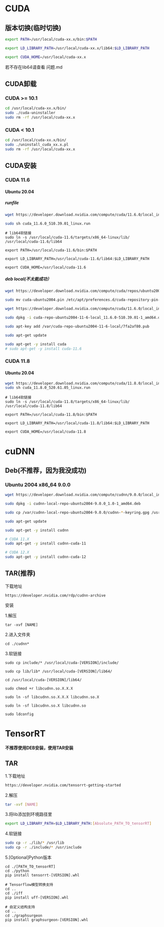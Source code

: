 

# CUDA

## 版本切换(临时切换)

```bash
export PATH=/usr/local/cuda-xx.x/bin:$PATH

export LD_LIBRARY_PATH=/usr/local/cuda-xx.x/lib64:$LD_LIBRARY_PATH

export CUDA_HOME=/usr/local/cuda-xx.x
```

若不存在lib64请查看 问题.md





## CUDA卸载

### CUDA >= 10.1

```bash
cd /usr/local/cuda-xx.x/bin/
sudo ./cuda-uninstaller
sudo rm -rf /usr/local/cuda-xx.x
```

### CUDA < 10.1

```bash
cd /usr/local/cuda-xx.x/bin/
sudo ./uninstall_cuda_xx.x.pl
sudo rm -rf /usr/local/cuda-xx.x
```





## CUDA安装

### CUDA 11.6

#### Ubuntu 20.04

##### runfile

```bash
wget https://developer.download.nvidia.com/compute/cuda/11.6.0/local_installers/cuda_11.6.0_510.39.01_linux.run

sudo sh cuda_11.6.0_510.39.01_linux.run
```

```
# lib64软链接
sudo ln -s /usr/local/cuda-11.6/targets/x86_64-linux/lib/ /usr/local/cuda-11.6/lib64

export PATH=/usr/local/cuda-11.6/bin:$PATH

export LD_LIBRARY_PATH=/usr/local/cuda-11.6/lib64:$LD_LIBRARY_PATH

export CUDA_HOME=/usr/local/cuda-11.6
```



##### deb local(不太能成功）

```bash
wget https://developer.download.nvidia.com/compute/cuda/repos/ubuntu2004/x86_64/cuda-ubuntu2004.pin

sudo mv cuda-ubuntu2004.pin /etc/apt/preferences.d/cuda-repository-pin-600

wget https://developer.download.nvidia.com/compute/cuda/11.6.0/local_installers/cuda-repo-ubuntu2004-11-6-local_11.6.0-510.39.01-1_amd64.deb

sudo dpkg -i cuda-repo-ubuntu2004-11-6-local_11.6.0-510.39.01-1_amd64.deb

sudo apt-key add /var/cuda-repo-ubuntu2004-11-6-local/7fa2af80.pub

sudo apt-get update

sudo apt-get -y install cuda
# sudo apt-get -y install cuda-11.6
```



### CUDA 11.8

#### Ubuntu 20.04

```bash
wget https://developer.download.nvidia.com/compute/cuda/11.8.0/local_installers/cuda_11.8.0_520.61.05_linux.run
sudo sh cuda_11.8.0_520.61.05_linux.run
```

```
# lib64软链接
sudo ln -s /usr/local/cuda-11.8/targets/x86_64-linux/lib/ /usr/local/cuda-11.8/lib64

export PATH=/usr/local/cuda-11.8/bin:$PATH

export LD_LIBRARY_PATH=/usr/local/cuda-11.8/lib64:$LD_LIBRARY_PATH

export CUDA_HOME=/usr/local/cuda-11.8
```



# cuDNN

## Deb(不推荐，因为我没成功)

### Ubuntu 2004 x86_64  9.0.0

```bash
wget https://developer.download.nvidia.com/compute/cudnn/9.0.0/local_installers/cudnn-local-repo-ubuntu2004-9.0.0_1.0-1_amd64.deb

sudo dpkg -i cudnn-local-repo-ubuntu2004-9.0.0_1.0-1_amd64.deb

sudo cp /var/cudnn-local-repo-ubuntu2004-9.0.0/cudnn-*-keyring.gpg /usr/share/keyrings/

sudo apt-get update

sudo apt-get -y install cudnn

# CUDA 11.X
sudo apt-get -y install cudnn-cuda-11

# CUDA 12.X
sudo apt-get -y install cudnn-cuda-12
```



## TAR(推荐)

下载地址

```
https://developer.nvidia.com/rdp/cudnn-archive
```

安装

1.解压

```
tar -xvf [NAME]
```

2.进入文件夹

```
cd ./cudnn*
```

3.软链接

```
sudo cp include/* /usr/local/cuda-[VERSION]/include/

sudo cp lib/lib* /usr/local/cuda-[VERSION]/lib64/

cd /usr/local/cuda-[VERSION]/lib64/

sudo chmod +r libcudnn.so.X.X.X

sudo ln -sf libcudnn.so.X.X.X libcudnn.so.X

sudo ln -sf libcudnn.so.X libcudnn.so  

sudo ldconfig
```





# TensorRT

**不推荐使用DEB安装，使用TAR安装**

## TAR

1.下载地址

```bash
https://developer.nvidia.com/tensorrt-getting-started
```

2.解压

```bash
tar -xvf [NAME]
```

3.将lib添加到环境路径里

```bash
export LD_LIBRARY_PATH=$LD_LIBRARY_PATH:[Absolute_PATH_TO_tensorRT]
```

4.软链接

```bash
sudo cp -r ./lib/* /usr/lib
sudo cp -r ./include/* /usr/include
```

5.[Optional]Python版本

```
cd ./[PATH_TO_tensorRT]
cd ./python
pip install tensorrt-[VERSION].whl

# Tensorflow模型转换支持
cd ..
cd ./iff
pip install uff-[VERSION].whl

# 自定义结构支持
cd ..
cd ./graphsurgeon
pip install graphsurgeon-[VERSION].whl
```













